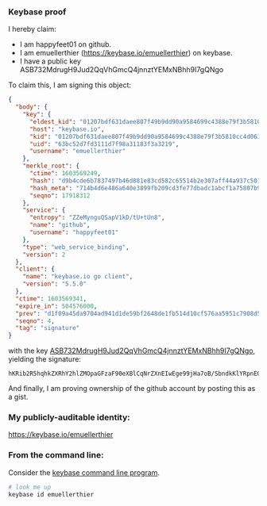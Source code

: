 ### Keybase proof

I hereby claim:

  * I am happyfeet01 on github.
  * I am emuellerthier (https://keybase.io/emuellerthier) on keybase.
  * I have a public key ASB732MdrugH9Jud2QqVhGmcQ4jnnztYEMxNBhh9I7gQNgo

To claim this, I am signing this object:

```json
{
  "body": {
    "key": {
      "eldest_kid": "01207bdf631daee807f49b9dd90a9584699c4388e79f3b5810cc4d06187d23b810360a",
      "host": "keybase.io",
      "kid": "01207bdf631daee807f49b9dd90a9584699c4388e79f3b5810cc4d06187d23b810360a",
      "uid": "63bc52d7fd3111d7f98a31183f3a3219",
      "username": "emuellerthier"
    },
    "merkle_root": {
      "ctime": 1603569249,
      "hash": "d9b4cde6b7837497b46d881e83cd582c65514b2e307aff44a937c50123b79d0ab8cab153cde5fd95a79ba5efe4f13793ebfb105bc9dda913fb92d5e278045c0a",
      "hash_meta": "714b4d6e486a640e3899fb209cd3fe77dbadc1abcf1a75807b92c62b4596b241",
      "seqno": 17918312
    },
    "service": {
      "entropy": "ZZeMynguQSapV1kD/tU+tUn8",
      "name": "github",
      "username": "happyfeet01"
    },
    "type": "web_service_binding",
    "version": 2
  },
  "client": {
    "name": "keybase.io go client",
    "version": "5.5.0"
  },
  "ctime": 1603569341,
  "expire_in": 504576000,
  "prev": "d1f09a45da9704ad941d1de59bf2648de1fb514d10cf576aa5951c7908d5282d",
  "seqno": 4,
  "tag": "signature"
}
```

with the key [ASB732MdrugH9Jud2QqVhGmcQ4jnnztYEMxNBhh9I7gQNgo](https://keybase.io/emuellerthier), yielding the signature:

```
hKRib2R5hqhkZXRhY2hlZMOpaGFzaF90eXBlCqNrZXnEIwEge99jHa7oB/SbndkKlYRpnEOI5587WBDMTQYYfSO4EDYKp3BheWxvYWTESpcCBMQg0fCaRdqXBK2UHR3lm/JkjeH7UU0Qz1dqpZUceQjVKC3EINbPRuvz+lIJqrBEQFFLdm5jvu7YspD0JZaSM5k9MFTpAgHCo3NpZ8RAA/ceAb/HxND608LueBPwjdiSSmm1QLEdEaFN8GpLaEZ8tYns193queWOKcsHEqfMvKzAo6HBYhPDhSNirl4ADqhzaWdfdHlwZSCkaGFzaIKkdHlwZQildmFsdWXEIFJNMT/Qtm8pJHbVw+9lkLaQwckuGQzvChQFMkmI+Wb/o3RhZ80CAqd2ZXJzaW9uAQ==

```

And finally, I am proving ownership of the github account by posting this as a gist.

### My publicly-auditable identity:

https://keybase.io/emuellerthier

### From the command line:

Consider the [keybase command line program](https://keybase.io/download).

```bash
# look me up
keybase id emuellerthier
```

